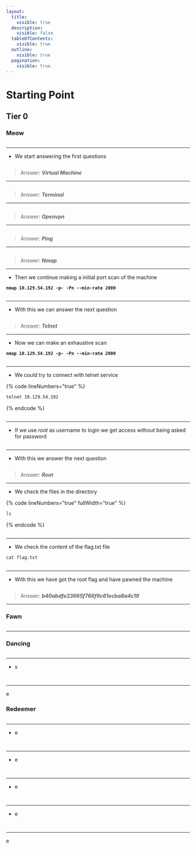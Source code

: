 ```yaml
---
layout:
  title:
    visible: true
  description:
    visible: false
  tableOfContents:
    visible: true
  outline:
    visible: true
  pagination:
    visible: true
---
```


# Starting Point

## Tier 0

### Meow

<figure><img src="../../../.gitbook/assets/image (19).png" alt=""><figcaption></figcaption></figure>

***

* We start answering the first questions

<figure><img src="../../../.gitbook/assets/image (27).png" alt=""><figcaption></figcaption></figure>

> Answer: _**Virtual Machine**_

***

<figure><img src="../../../.gitbook/assets/image (28).png" alt=""><figcaption></figcaption></figure>

> Answer: _**Terminal**_

***

<figure><img src="../../../.gitbook/assets/image (29).png" alt=""><figcaption></figcaption></figure>

> Answer: _**Openvpn**_

***

<figure><img src="../../../.gitbook/assets/image (30).png" alt=""><figcaption></figcaption></figure>

> Answer: _**Ping**_

***

<figure><img src="../../../.gitbook/assets/image (31).png" alt=""><figcaption></figcaption></figure>

> Answer: _**Nmap**_

***

* Then we continue making a initial port scan of the machine

<pre class="language-bash" data-line-numbers><code class="lang-bash"><strong>nmap 10.129.54.192 -p- -Pn --min-rate 2000
</strong></code></pre>

<figure><img src="../../../.gitbook/assets/image (24).png" alt=""><figcaption></figcaption></figure>

***

* With this we can answer the next question

<figure><img src="../../../.gitbook/assets/image (32).png" alt=""><figcaption></figcaption></figure>

> Answer: _**Telnet**_

***

* Now we can make an exhaustive scan

<pre class="language-bash" data-line-numbers><code class="lang-bash"><strong>nmap 10.129.54.192 -p- -Pn --min-rate 2000
</strong></code></pre>

<figure><img src="../../../.gitbook/assets/image (25).png" alt=""><figcaption></figcaption></figure>

***

* We could try to connect with telnet service

{% code lineNumbers="true" %}
```bash
telnet 10.129.54.192
```
{% endcode %}

<div align="center" data-full-width="false">

<figure><img src="../../../.gitbook/assets/image (33).png" alt=""><figcaption></figcaption></figure>

</div>

***

* If we use _root_ as username to login we get access without being asked for password

<figure><img src="../../../.gitbook/assets/image (38).png" alt=""><figcaption></figcaption></figure>

***

* With this we answer the next question

<figure><img src="../../../.gitbook/assets/image (37).png" alt=""><figcaption></figcaption></figure>

> Answer: _**Root**_

***

* We check the files in the directory

{% code lineNumbers="true" fullWidth="true" %}
```bash
ls
```
{% endcode %}

<figure><img src="../../../.gitbook/assets/image (41).png" alt=""><figcaption></figcaption></figure>

***

* We check the content of the flag.txt file

```purebasic
cat flag.txt
```

<figure><img src="../../../.gitbook/assets/image (40).png" alt=""><figcaption></figcaption></figure>

***

* With this we have got the root flag and have pawned the machine

<figure><img src="../../../.gitbook/assets/image (39).png" alt=""><figcaption></figcaption></figure>

> Answer: _**b40abdfe23665f766f9c61ecba8a4c19**_

***



### Fawn

<figure><img src="../../../.gitbook/assets/image (20).png" alt=""><figcaption></figcaption></figure>

***



### Dancing

<figure><img src="../../../.gitbook/assets/image (21).png" alt=""><figcaption></figcaption></figure>

***

* s

<pre class="language-bash" data-line-numbers><code class="lang-bash"><strong>
</strong></code></pre>



***

e



### Redeemer

<figure><img src="../../../.gitbook/assets/image (22).png" alt=""><figcaption></figcaption></figure>

***

* e

<pre class="language-bash" data-line-numbers><code class="lang-bash"><strong>
</strong></code></pre>



***

* e

<pre class="language-bash" data-line-numbers><code class="lang-bash"><strong>
</strong></code></pre>



***

* e

<pre class="language-bash" data-line-numbers><code class="lang-bash"><strong>
</strong></code></pre>



***

* e

<pre class="language-bash" data-line-numbers><code class="lang-bash"><strong>
</strong></code></pre>



***

e
